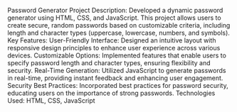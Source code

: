 Password Generator Project
Description: Developed a dynamic password generator using HTML, CSS, and JavaScript. This project allows users to create secure, random passwords based on customizable criteria, including length and character types (uppercase, lowercase, numbers, and symbols).
Key Features:
User-Friendly Interface: Designed an intuitive layout with responsive design principles to enhance user experience across various devices.
Customizable Options: Implemented features that enable users to specify password length and character types, ensuring flexibility and security.
Real-Time Generation: Utilized JavaScript to generate passwords in real-time, providing instant feedback and enhancing user engagement.
Security Best Practices: Incorporated best practices for password security, educating users on the importance of strong passwords.
Technologies Used: HTML, CSS, JavaScript
